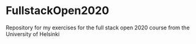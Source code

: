 # FullstackOpen2020
Repository for my exercises for the full stack open 2020 course from the University of Helsinki
